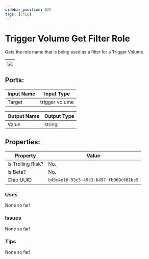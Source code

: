 ```yaml
---
sidebar_position: 629
tags: [Chip]
---
```


# Trigger Volume Get Filter Role


Gets the role name that is being used as a filter for a Trigger Volume.

| ![](https://images-ext-2.discordapp.net/external/MPmIaQzlEPmgGWlgi-WxBBXt0Bjv_zWPkg1y1f_sy3s/https/www.recroomcircuits.com/image/circuit/absolute-value?width=206&height=108) |
|-----|

## Ports:

| Input Name | Input Type |
|-----------|-----------|
| Target | trigger volume |

| Output Name | Output Type |
|-----------|-----------|
| Value | string |

## Properties:

| Property  | Value |
|-------------------|-----------|
| Is Trolling Risk? | No. |
| Is Beta? | No. |
| Chip UUID | `b49c4e16-93c5-45c3-b457-fb960c661bc5` |

### Uses
None so far!

### Issues
None so far!

### Tips
None so far!
